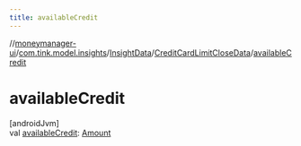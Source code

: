 ```yaml
---
title: availableCredit
---
```

//[moneymanager-ui](../../../../index.html)/[com.tink.model.insights](../../index.html)/[InsightData](../index.html)/[CreditCardLimitCloseData](index.html)/[availableCredit](available-credit.html)



# availableCredit



[androidJvm]\
val [availableCredit](available-credit.html): [Amount](../../../com.tink.model.misc/-amount/index.html)




